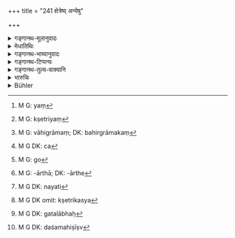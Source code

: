 +++
title = "241 क्षेत्रेष्व् अन्येषु"

+++

<details><summary>गङ्गानथ-मूलानुवादः</summary>

In the case of other fields, the cattle-keeper should be fined a ‘paṇa’ and a quarter; and in all cases the crop shall be made good to the owner of the field; such is the established rule.—(241)
</details>

<details><summary>मेधातिथिः</summary>

पथिक्षेत्रग्रामान्तीयेभ्यो **ऽन्यानि क्षेत्राणि,** तद्भक्षणे **सपादपणो** दण्डः । 

- <u>ननु</u> चात्र स्वल्पेन दण्डेन भवितव्यम्, दूरक्षेत्रात् संनिहिते क्षेत्रे । यत्[^११६] तु पन्थानम् अतिक्रम्य क्षेत्रं[^११७] बहिर्ग्रामं[^११८] वा,[^११९] तत्र महान् दण्डो युक्तः । किम् इति गवां पालो गन्तुं तत्र ददाति । 


[^११९]:
     M G DK: ca


[^११८]:
     M G: vāhigrāmaṃ; DK: bahirgrāmakaṃ


[^११७]:
     M G: kṣetriyaṃ


[^११६]:
     M G: yaṃ

- <u>नैष दोषः</u> । यद्य् अत्र महादण्डो नोच्येत तदा प्रत्यहं प्रवेशनिर्गमैर् गवां भक्षयन्तीनां ग्रामान्तरक्षेत्राण्य् उत्सीदेयुः । दण्डात् तु महतो बिभ्यतो यत्नेन रक्षन्ति । अन्यत्र गास्[^१२०] तृणविशेषार्थं[^१२१] कथंचिन् नयतः[^१२२] स्वल्पो दण्डः । 


[^१२२]:
     M G DK: nayati


[^१२१]:
     M G: -ārthā; DK: -ārthe


[^१२०]:
     M G: go

- अत्रापि विपालानां वारणम् एव । 

सर्वत्र क्षेत्रस्वामिनः सदफले देये[^१२३] । कुशलैः च ते[^१२४] परिमाणेन[^१२५] कल्पिते ।   

**क्षेत्रिकस्य**[^१२६] । क्षेत्रम् अस्यास्तीति, व्रीह्यादिताट्टक् । **इति धारणा**, एष निश्चय इत्य् अर्थः । **सर्वत्र**ग्रहणाच् च विपाले ऽपि पशौ क्षेत्रिकस्य सदलाभः[^१२७] । यद्य् अपि **पशु**शब्दः सामान्यशब्दो महिष्यजाव्युष्ट्रगर्दभादिषु वर्तते तथापि स्मृत्यन्तरदर्शनाद् गोष्व् अयं दण्ड इति मन्यते । तथा च गौतमः- "अश्वमहिष्योर् दश[^१२८], अजाविषु द्वौ" (ग्ध् १२.२४–२५) इत्याद्य् अन्यत्र कल्पना ॥ ८.२४१ ॥



[^१२८]:
     M G DK: daśamahiṣīṣv


[^१२७]:
     M G DK: gatalābhaḥ


[^१२६]:
     M G DK omit: kṣetrikasya

_अत्रापवाधः।_
</details>

<details><summary>गङ्गानथ-भाष्यानुवादः</summary>

In the case of ‘*other fields*’—*i.e*., other than those on the road-side or near the village;—if the crops are eaten, the fine shall be a ‘*paṇa and a quarter*.’

“The fine should be a small one, in the case of a field close by, as compared to that in the cue of one that can be reached after traversing a long distance, or which is situated outside the village. In the latter case the punishment should be heavy. For in this case there can be no excuse for the cattle being allowed to enter the field.”

There is no force in this; if a heavy fine were not inflicted in the case of fields close by, then every day, when the cattle would be going out or coming in, they would destroy all the fields near the village; while if there is a heavy fine imposed, people would be afraid of it and would take special care to keep them away. In the case of remoter fields, it is only seldom that cattle are taken to graze so far for the sake of some particular kind of grass; hence only a slight fine has been prescribed in this case.

In the case of these fields also, cattle without a keeper should be driven off.

In all cases the loss to the owner of the field has to be made good, the exact amount being determined by experts.

‘*Kṣetrika*’ is *one who has possession of the field*; the word being formed with the affix ‘*ṭhak*,’ the original term ‘*kṣetra*’ belonging to the ‘*vrīhyādi*’ group.

‘*Such is the established rule*’—laid down on the subject.

The use of the phrase ‘*in all cases*’ indicates that in the case of cattle without a creeper also, the loss has to be made good to the owner of the field by the owner of the cattle.

Though the term ‘*cattle*,’ ‘*paśu*,’ includes all such animals as the buffalo, the goat, the sheep, the camel, the ass and so forth,—yet, on the strength of the words of another *Smṛti*, it is restricted to *cows* only. Gautama (12.24-25) prescribes other fines in the case of animals other than the cow—‘In the case of the horse and the buffalo, the fine is to be ten, while in that of goats and sheep two each.’—(241)
</details>

<details><summary>गङ्गानथ-टिप्पन्यः</summary>

This verse is quoted in *Aparārka* (p. 769), which adds the following—‘The meaning of the verse is as follows:—With the exception of those fields which have been specifically mentioned by Manu to be such that for damaging their crops cattle are *not* to be punished;—if the crops of any other fields happen to be damaged, then the keeper is to be fined one *kārṣāpaṇa* and a quarter’;—this should be understood as referring to repeated and serious damage:—‘and in all cases of damage to crops by cattle, the estimated produce of the field damaged should be given to the owner.’

It is quoted in *Vivādaratnākara* (p. 234), which adds the following notes:—‘*Anyeṣu*,’ in the case of fields other than those lying on the outskirts of the village and so forth;—the ‘cattle’ (to be fined) should here be taken as standing for the *keeper* of the cattle;—it being impossible for the *cattle* to pay a fine; the fine should be understood to be a *paṇa and a quarter* for each head of cattle;—and in
*Vīvādacintāmaṇi* (Calcutta, p. 65), which explains ‘*anyeṣu*,’ as,
‘lying at a distance.’
</details>

<details><summary>गङ्गानथ-तुल्य-वाक्यानि</summary>

*Gautama* (12.21-26).—‘If the damage was done in an unenclosed field
near the road, the responsibility falls on the herdsman and on the owner of the field. Five *māṣas* form the fine to be paid for damage done by a cow; six for a camel or an ass; ten for a horse or a buffalo; two for each goat or sheep. If the entire crop has been destroyed, the value of the whole must be paid in addition to the fine.’

*Arthaśāstra* (p. 60).—‘In the case of camels and buffaloes running away
after grazing in the reserved pasture-land, one-fourth of a *Paṇa* should be realised; for cows, horses and asses, one-eighth; in that of small cattle, one-sixteenth. If they sit on the land after grazing, the fines shall be double; if they abide on the land, it will be quadruple. In the case of crops being grazed by cattle, the damage done shall be computed and double the amount of the value shall be the amount of the fine inflicted.’

*Yājñavalkya* (2.159-160).—‘If crops are damaged by the she-buffalo,
there shall be a fine of eight *māṣas*; half of his, if by the cow; and half of that again, if by goat or sheep; if they have sat in the field after grazing, the fine shall be double.’

Do. (2.161).—‘The owner of the field shall receive the value of as much crop as may have been damaged; the keeper of the cattle should be beaten, and the owner should be punished with the aforesaid fine.’

*Nārada* (11.38-39).—‘When a man claims damages for crops grazed by
cattle, that quantity of grain should be restored to him by the owner of the cattle which may have been consumed by the cattle in the estimation of the neighbours the cows shall be given up to the owner and the grain to the husbandman. In the same way a fine shall be imposed on the herdsman when crops have been trodden down by cows.’

Do. (11.31).—‘For damage done by a cow, he shall inflict a fine of one
*māṣa*; two *māṣas* in the case of a she-buffalo; half a *māṣa* in the
case of a goat trespassing with its young.’

*Kātyāyana* (Vivādaratnākara, p. 235).—‘The owner of the cow should be
made to pay a quarter *Paṇa*; of the she-buffalo, two quarters; of goats, sheep and calves, one quarter is the fine ordained.’

*Śāṅkha-Likhīta* (Do.).—‘In the case of all calves, one *māṣa*; ten in
that of the she-buffalo; sixteen in that of asses and camels; and four, in that of goats and sheep.’
</details>

<details><summary>भारुचिः</summary>

अन्यक्षेत्राणि पूर्वोक्ताद् अवधेर् यानि बहिः तान्य् उच्यन्ते । गोश् च सपादस्य पणस्योपदेशाद्, उपघातानुरूपेण महिष्यादीनां स्याद् राजभाव्यो दण्डः । **शदः क्षेत्रिकस्य सर्वत्र**शब्दाच् च विपाले ऽपि शदो देयत् इति ॥ ८.२४० ॥
</details>

<details><summary>Bühler</summary>

241	(For damage) in other fields (each head of) cattle shall (pay a fine of one (pana) and a quarter, and in all (cases the value of) the crop (destroyed) shall be made good to the owner of the field; that is the settled rule.
</details>
